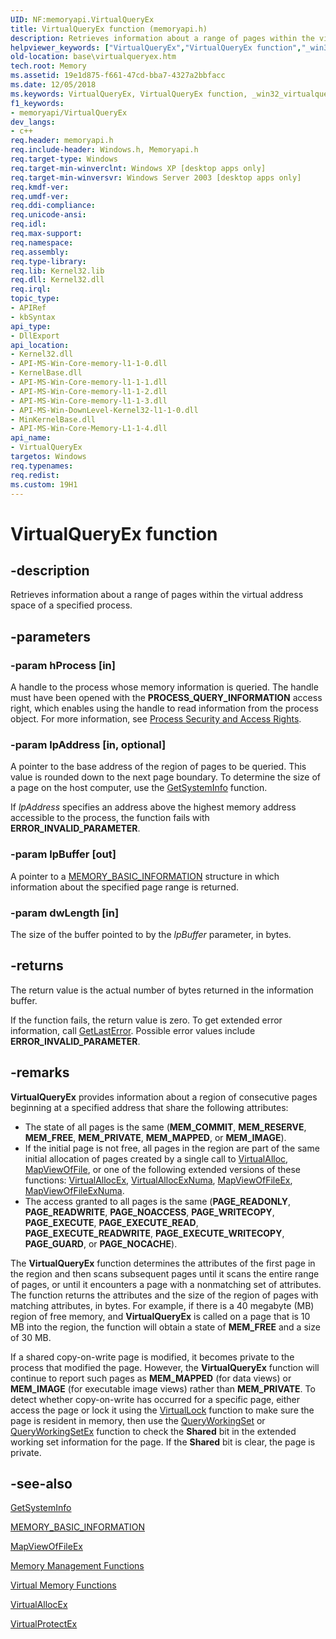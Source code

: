 ```yaml
---
UID: NF:memoryapi.VirtualQueryEx
title: VirtualQueryEx function (memoryapi.h)
description: Retrieves information about a range of pages within the virtual address space of a specified process.helpviewer_keywords: ["VirtualQueryEx","VirtualQueryEx function","_win32_virtualqueryex","base.virtualqueryex","winbase/VirtualQueryEx"]
old-location: base\virtualqueryex.htm
tech.root: Memory
ms.assetid: 19e1d875-f661-47cd-bba7-4327a2bbfacc
ms.date: 12/05/2018
ms.keywords: VirtualQueryEx, VirtualQueryEx function, _win32_virtualqueryex, base.virtualqueryex, winbase/VirtualQueryEx
f1_keywords:
- memoryapi/VirtualQueryEx
dev_langs:
- c++
req.header: memoryapi.h
req.include-header: Windows.h, Memoryapi.h
req.target-type: Windows
req.target-min-winverclnt: Windows XP [desktop apps only]
req.target-min-winversvr: Windows Server 2003 [desktop apps only]
req.kmdf-ver: 
req.umdf-ver: 
req.ddi-compliance: 
req.unicode-ansi: 
req.idl: 
req.max-support: 
req.namespace: 
req.assembly: 
req.type-library: 
req.lib: Kernel32.lib
req.dll: Kernel32.dll
req.irql: 
topic_type:
- APIRef
- kbSyntax
api_type:
- DllExport
api_location:
- Kernel32.dll
- API-MS-Win-Core-memory-l1-1-0.dll
- KernelBase.dll
- API-MS-Win-Core-memory-l1-1-1.dll
- API-MS-Win-Core-memory-l1-1-2.dll
- API-MS-Win-Core-memory-l1-1-3.dll
- API-MS-Win-DownLevel-Kernel32-l1-1-0.dll
- MinKernelBase.dll
- API-MS-Win-Core-Memory-L1-1-4.dll
api_name:
- VirtualQueryEx
targetos: Windows
req.typenames: 
req.redist: 
ms.custom: 19H1
---
```


# VirtualQueryEx function


## -description


Retrieves information about a range of pages within the virtual address space of a specified process.


## -parameters




### -param hProcess [in]

A handle to the process whose memory information is queried. The handle must have been opened with the <b>PROCESS_QUERY_INFORMATION</b> access right, which enables using the handle to read information from the process object. For more information, see 
<a href="https://docs.microsoft.com/windows/desktop/ProcThread/process-security-and-access-rights">Process Security and Access Rights</a>.


### -param lpAddress [in, optional]

A pointer to the base address of the region of pages to be queried. This value is rounded down to the next page boundary. To determine the size of a page on the host computer, use the 
<a href="https://docs.microsoft.com/windows/desktop/api/sysinfoapi/nf-sysinfoapi-getsysteminfo">GetSystemInfo</a> function.

If <i>lpAddress</i> specifies an address above the highest memory address accessible to the process, the function fails with <b>ERROR_INVALID_PARAMETER</b>.


### -param lpBuffer [out]

A pointer to a 
<a href="https://docs.microsoft.com/windows/desktop/api/winnt/ns-winnt-memory_basic_information">MEMORY_BASIC_INFORMATION</a> structure in which information about the specified page range is returned.


### -param dwLength [in]

The size of the buffer pointed to by the <i>lpBuffer</i> parameter, in bytes.


## -returns



The return value is the actual number of bytes returned in the information buffer.

If the function fails, the return value is zero. To get extended error information, call <a href="https://docs.microsoft.com/windows/desktop/api/errhandlingapi/nf-errhandlingapi-getlasterror">GetLastError</a>. Possible error values include <b>ERROR_INVALID_PARAMETER</b>.




## -remarks



<b>VirtualQueryEx</b> provides information about a region of consecutive pages beginning at a specified address that share the following attributes:

<ul>
<li>The state of all pages is the same (<b>MEM_COMMIT</b>, <b>MEM_RESERVE</b>, <b>MEM_FREE</b>, <b>MEM_PRIVATE</b>, <b>MEM_MAPPED</b>, or <b>MEM_IMAGE</b>).</li>
<li>If the initial page is not free, all pages in the region are part of the same initial allocation of pages created by a single call to <a href="https://docs.microsoft.com/windows/desktop/api/memoryapi/nf-memoryapi-virtualalloc">VirtualAlloc</a>, <a href="https://docs.microsoft.com/windows/desktop/api/memoryapi/nf-memoryapi-mapviewoffile">MapViewOfFile</a>, or one of the following extended versions of these functions: <a href="https://docs.microsoft.com/windows/desktop/api/memoryapi/nf-memoryapi-virtualallocex">VirtualAllocEx</a>, <a href="https://docs.microsoft.com/windows/desktop/api/memoryapi/nf-memoryapi-virtualallocexnuma">VirtualAllocExNuma</a>, <a href="https://docs.microsoft.com/windows/desktop/api/memoryapi/nf-memoryapi-mapviewoffileex">MapViewOfFileEx</a>, <a href="https://docs.microsoft.com/windows/desktop/api/winbase/nf-winbase-mapviewoffileexnuma">MapViewOfFileExNuma</a>.</li>
<li>The access granted to all pages is the same (<b>PAGE_READONLY</b>, <b>PAGE_READWRITE</b>, <b>PAGE_NOACCESS</b>, <b>PAGE_WRITECOPY</b>, <b>PAGE_EXECUTE</b>, <b>PAGE_EXECUTE_READ</b>, <b>PAGE_EXECUTE_READWRITE</b>, <b>PAGE_EXECUTE_WRITECOPY</b>, <b>PAGE_GUARD</b>, or <b>PAGE_NOCACHE</b>).</li>
</ul>
The 
<b>VirtualQueryEx</b> function determines the attributes of the first page in the region and then scans subsequent pages until it scans the entire range of pages, or until it encounters a page with a nonmatching set of attributes. The function returns the attributes and the size of the region of pages with matching attributes, in bytes. For example, if there is a 40 megabyte (MB) region of free memory, and 
<b>VirtualQueryEx</b> is called on a page that is 10 MB into the region, the function will obtain a state of <b>MEM_FREE</b> and a size of 30 MB.

If a shared copy-on-write page is modified, it becomes private to the process that modified the page. However, the <b>VirtualQueryEx</b> function will continue to report such pages as <b>MEM_MAPPED</b> (for data views) or <b>MEM_IMAGE</b> (for executable image views) rather than <b>MEM_PRIVATE</b>. To detect whether copy-on-write has occurred for a specific page, either access the page or lock it using the <a href="https://docs.microsoft.com/windows/desktop/api/memoryapi/nf-memoryapi-virtuallock">VirtualLock</a> function to make sure the page is resident in memory, then use the <a href="https://docs.microsoft.com/windows/desktop/api/psapi/nf-psapi-queryworkingset">QueryWorkingSet</a> or <a href="https://docs.microsoft.com/windows/desktop/api/psapi/nf-psapi-queryworkingsetex">QueryWorkingSetEx</a> function to check the <b>Shared</b> bit in the extended working set information for the page. If the <b>Shared</b> bit is clear, the page is private.




## -see-also




<a href="https://docs.microsoft.com/windows/desktop/api/sysinfoapi/nf-sysinfoapi-getsysteminfo">GetSystemInfo</a>



<a href="https://docs.microsoft.com/windows/desktop/api/winnt/ns-winnt-memory_basic_information">MEMORY_BASIC_INFORMATION</a>



<a href="https://docs.microsoft.com/windows/desktop/api/memoryapi/nf-memoryapi-mapviewoffileex">MapViewOfFileEx</a>



<a href="https://docs.microsoft.com/windows/desktop/Memory/memory-management-functions">Memory
    Management Functions</a>



<a href="https://docs.microsoft.com/windows/desktop/Memory/virtual-memory-functions">Virtual Memory Functions</a>



<a href="https://docs.microsoft.com/windows/desktop/api/memoryapi/nf-memoryapi-virtualallocex">VirtualAllocEx</a>



<a href="https://docs.microsoft.com/windows/desktop/api/memoryapi/nf-memoryapi-virtualprotectex">VirtualProtectEx</a>
 

 

